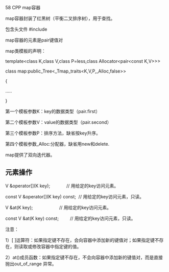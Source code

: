 58 CPP map容器

map容器封装了红黑树（平衡二叉排序树），用于查找。

包含头文件 #include <map>

map容器的元素是pair键值对

map类模板的声明：

template<class K,class V,class P=less<K>,class Allocator<pair<const K,V>>>

class map:public_Tree<_Tmap_traits<K,V,P,_Alloc,false>>

{

.....

}

第一个模板参数K：key的数据类型（pair.first）

第二个模板参数V：value的数据类型（pair.second）

第三个模板参数P：排序方法，缺省按key升序。

第四个模板参数_Alloc:分配器，缺省用new和delete.

map提供了双向迭代器。

## **元素操作**

V &operator[](K key);             // 用给定的key访问元素。

const V &operator[](K key) const;  // 用给定的key访问元素，只读。

V &at(K key);                     // 用给定的key访问元素。

const V &at(K key) const;         // 用给定的key访问元素，只读。

注意：

1）[ ]运算符：如果指定键不存在，会向容器中添加新的键值对；如果指定键不存在，则读取或修改容器中指定键的值。

2）at()成员函数：如果指定键不存在，不会向容器中添加新的键值对，而是直接抛出out_of_range 异常。